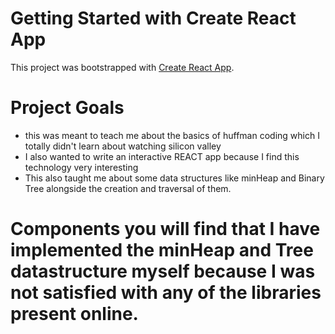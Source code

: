 # Getting Started with Create React App

This project was bootstrapped with [Create React App](https://github.com/facebook/create-react-app).

# Project Goals
- this was meant to teach me about the basics of huffman coding which I totally didn't learn about watching silicon valley
- I also wanted to write an interactive REACT app because I find this technology very interesting
- This also taught me about some data structures like minHeap and Binary Tree alongside the creation and traversal of them.

# Components you will find that I have implemented the minHeap and Tree datastructure myself because I was not satisfied with any of the libraries present online.
